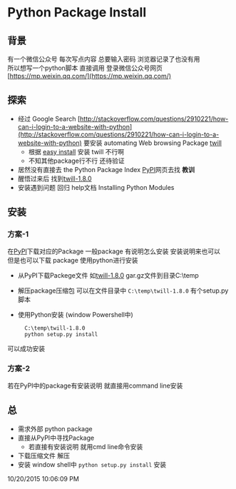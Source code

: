 # Python Package Install

## 背景 ##

有一个微信公众号 每次写点内容 总要输入密码 浏览器记录了也没有用   
所以想写一个python脚本 直接调用 登录微信公众号网页[https://mp.weixin.qq.com/](https://mp.weixin.qq.com/)

## 探索

- 经过 Google Search [http://stackoverflow.com/questions/2910221/how-can-i-login-to-a-website-with-python](http://stackoverflow.com/questions/2910221/how-can-i-login-to-a-website-with-python) 要安装 automating Web browsing Package [twill](http://twill.idyll.org/)
	+ 根据 [easy install](http://peak.telecommunity.com/DevCenter/EasyInstall#downloading-and-installing-a-package) 安装 twill 不行啊
	+ 不知其他package行不行 还待验证
- 居然没有直接去 the Python Package Index [PyPI](https://pypi.python.org/pypi)网页去找 **教训**
- 醒悟过来后 找到[twill-1.8.0](https://pypi.python.org/pypi/twill)
- 安装遇到问题 回归 help文档 Installing Python Modules

## 安装 ##

### 方案-1 ###

在[PyPI](https://pypi.python.org/pypi)下载对应的Package 一般package 有说明怎么安装 安装说明来也可以  
但是也可以下载 package 使用python进行安装

- 从PyPI下载Packege文件 如[twill-1.8.0](https://pypi.python.org/pypi/twill) gar.gz文件到目录C:\temp
- 解压package压缩包 可以在文件目录中 `C:\temp\twill-1.8.0` 有个setup.py脚本
- 使用Python安装 (window Powershell中)

		C:\temp\twill-1.8.0
		python setup.py install
可以成功安装

### 方案-2 ###

若在PyPI中的package有安装说明 就直接用command line安装

## 总 ##

- 需求外部 python package
- 直接从PyPI中寻找Package
	- 若直接有安装说明 就用cmd line命令安装
- 下载压缩文件 解压 
- 安装 window shell中 `python setup.py install` 安装

10/20/2015 10:06:09 PM
